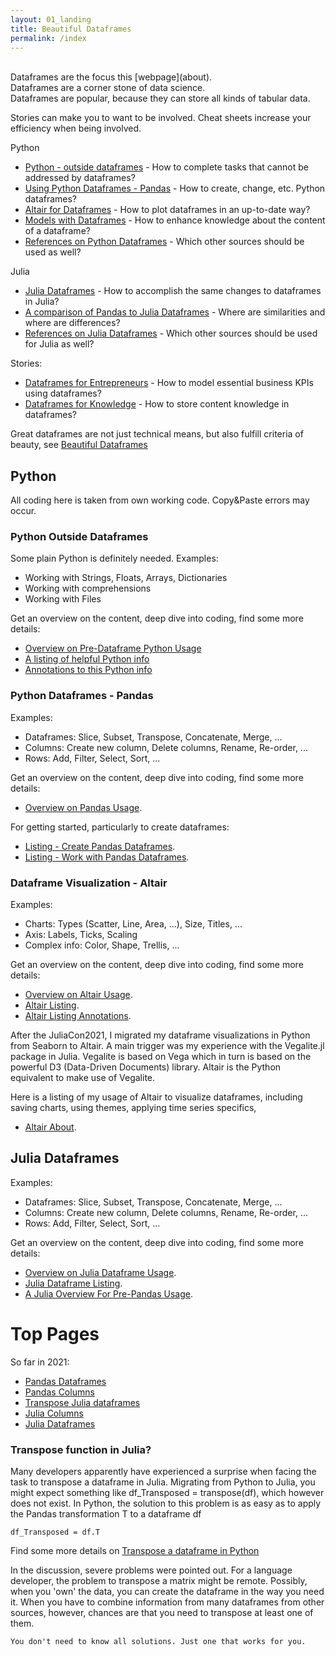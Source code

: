 ```yaml
---
layout: 01_landing
title: Beautiful Dataframes
permalink: /index
---
```

<br>
Dataframes are the focus this [webpage](about).<br>
Dataframes are a corner stone of data science.<br>
Dataframes are popular, because they can store all kinds of tabular data.<br>

Stories can make you to want to be involved. 
Cheat sheets increase your efficiency when being involved.

Python
- [Python - outside dataframes](python_overview) - How to complete tasks that cannot be addressed by dataframes?
- [Using Python Dataframes - Pandas](pandas) - How to create, change, etc. Python dataframes?
- [Altair for Dataframes](altair_overview) - How to plot dataframes in an up-to-date way?
- [Models with Dataframes](models) - How to enhance knowledge about the content of a dataframe? 
- [References on Python Dataframes](python_references) - Which other sources should be used as well?

Julia
- [Julia Dataframes](julia_df) - How to accomplish the same changes to dataframes in Julia?
- [A comparison of Pandas to Julia Dataframes]() - Where are similarities and where are differences?
- [References on Julia Dataframes](julia_references) - Which other sources should be used for Julia as well?

Stories:
- [Dataframes for Entrepreneurs](entrepreneurs) - How to model essential business KPIs using dataframes?
- [Dataframes for Knowledge]() - How to store content knowledge in dataframes?


Great dataframes are not just technical means, but also fulfill criteria of beauty, see [Beautiful Dataframes](beautiful_dataframes)


## Python

All coding here is taken from own working code. Copy&Paste errors may occur.

### Python Outside Dataframes

Some plain Python is definitely needed. Examples:
- Working with Strings, Floats, Arrays, Dictionaries
- Working with comprehensions
- Working with Files

Get an overview on the content, deep dive into coding, find some more details:

- [Overview on Pre-Dataframe Python Usage](python_overview)
- [A listing of helpful Python info](python_listing)
- [Annotations to this Python info](python_annotations)


### Python Dataframes - Pandas

Examples:
- Dataframes: Slice, Subset, Transpose, Concatenate, Merge, ...
- Columns: Create new column, Delete columns, Rename, Re-order, ...
- Rows: Add, Filter, Select, Sort, ...

Get an overview on the content, deep dive into coding, find some more details:

- [Overview on Pandas Usage](pandas).

For getting started, particularly to create dataframes:
- [Listing - Create Pandas Dataframes](listing_pandas).
- [Listing - Work with Pandas Dataframes](listing_pandas_operate).


### Dataframe Visualization - Altair

Examples:
- Charts: Types (Scatter, Line, Area, ...), Size, Titles, ...
- Axis: Labels, Ticks, Scaling
- Complex info: Color, Shape, Trellis, ... 

Get an overview on the content, deep dive into coding, find some more details:

- [Overview on Altair Usage](python_listing).
- [Altair Listing](altair_listing).
- [Altair Listing Annotations](altair_annotations).


After the JuliaCon2021, I migrated my dataframe visualizations in Python from Seaborn to Altair. A main trigger was my experience with the Vegalite.jl package in Julia. Vegalite is based on Vega which in turn is based on the powerful D3 (Data-Driven Documents) library. Altair is the Python equivalent to make use of Vegalite. 

Here is a listing of my usage of Altair to visualize dataframes, including saving charts, using themes, applying time series specifics,

- [Altair About](altair_about).

## Julia Dataframes 

Examples:
- Dataframes: Slice, Subset, Transpose, Concatenate, Merge, ...
- Columns: Create new column, Delete columns, Rename, Re-order, ...
- Rows: Add, Filter, Select, Sort, ...

Get an overview on the content, deep dive into coding, find some more details:

- [Overview on Julia Dataframe Usage](python_listing).
- [Julia Dataframe Listing](pandas_listing).
- [A Julia Overview For Pre-Pandas Usage](python_listing).


# Top Pages

So far in 2021:

- [Pandas Dataframes](pandas)
- [Pandas Columns](pandas_columns)
- [Transpose Julia dataframes](julia_transpose)
- [Julia Columns](julia_columns)
- [Julia Dataframes](julia_df)


### Transpose function in Julia?

Many developers apparently have experienced a surprise when facing the task to transpose a dataframe in Julia. 
Migrating from Python to Julia, you might expect something like df_Transposed = transpose(df), which however does not exist.
In Python, the solution to this problem is as easy as to apply the Pandas transformation T to a dataframe df

>
    df_Transposed = df.T

Find some more details on [Transpose a dataframe in Python](pandas_transpose)

In the discussion, severe problems were pointed out. For a language developer, the problem to transpose a matrix might be remote. Possibly, when you 'own' the data, you can create the dataframe in the way you need it. When you have to combine information from many dataframes from other sources, however, chances are that you need to transpose at least one of them.

>
    You don't need to know all solutions. Just one that works for you.
    